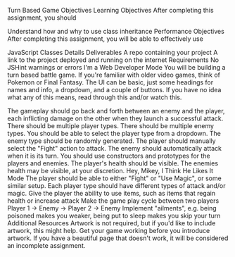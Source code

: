 Turn Based Game
Objectives
Learning Objectives
After completing this assignment, you should

Understand how and why to use class inheritance
Performance Objectives
After completing this assignment, you will be able to effectively use

JavaScript Classes
Details
Deliverables
A repo containing your project
A link to the project deployed and running on the internet
Requirements
No JSHint warnings or errors
I'm a Web Developer Mode
You will be building a turn based battle game. If you're familiar with older video games, think of Pokemon or Final Fantasy. The UI can be basic, just some headings for names and info, a dropdown, and a couple of buttons. If you have no idea what any of this means, read through this and/or watch this.

The gameplay should go back and forth between an enemy and the player, each inflicting damage on the other when they launch a successful attack.
There should be multiple player types.
There should be multiple enemy types.
You should be able to select the player type from a dropdown.
The enemy type should be randomly generated.
The player should manually select the "Fight" action to attack.
The enemy should automatically attack when it is its turn.
You should use constructors and prototypes for the players and enemies.
The player's health should be visible.
The enemies health may be visible, at your discretion.
Hey, Mikey, I Think He Likes It Mode
The player should be able to either "Fight" or "Use Magic", or some similar setup. Each player type should have different types of attack and/or magic.
Give the player the ability to use items, such as items that regain health or increase attack
Make the game play cycle between two players Player 1 -> Enemy -> Player 2 -> Enemy
Implement "ailments", e.g. being poisoned makes you weaker, being put to sleep makes you skip your turn
Additional Resources
Artwork is not required, but if you'd like to include artwork, this might help. Get your game working before you introduce artwork. If you have a beautiful page that doesn't work, it will be considered an incomplete assignment.